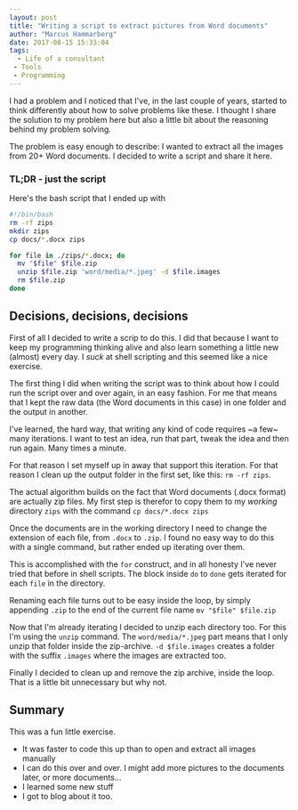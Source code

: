 ```yaml
---
layout: post
title: "Writing a script to extract pictures from Word documents"
author: "Marcus Hammarberg"
date: 2017-08-15 15:33:04
tags:
  - Life of a consultant
 - Tools
 - Programming
---
```


I had a problem and I noticed that I've, in the last couple of years, started to think differently about how to solve problems like these. I thought I share the solution to my problem here but also a little bit about the reasoning behind my problem solving.

The problem is easy enough to describe: I wanted to extract all the images from 20+ Word documents. I decided to write a script and share it here.

<!-- excerpt-end -->

### TL;DR - just the script

Here's the bash script that I ended up with

```bash
#!/bin/bash
rm -rf zips
mkdir zips
cp docs/*.docx zips

for file in ./zips/*.docx; do
  mv "$file" $file.zip
  unzip $file.zip 'word/media/*.jpeg' -d $file.images
  rm $file.zip
done
```

## Decisions, decisions, decisions

First of all I decided to write a scrip to do this. I did that because I want to keep my programming thinking alive and also learn something a little new (almost) every day. I *suck* at shell scripting and this seemed like a nice exercise.



The first thing I did when writing the script was to think about how I could run the script over and over again, in an easy fashion. For me that means that I kept the raw data (the Word documents in this case) in one folder and the output in another.

I've learned, the hard way, that writing any kind of code requires ~a few~ many iterations. I want to test an idea, run that part, tweak the idea and then run again. Many times a minute.

For that reason I set myself up in away that support this iteration. For that reason I clean up the output folder in the first set, like this: `rm -rf zips`.



The actual algorithm builds on the fact that Word documents (.docx format) are actually zip files. My first step is therefor to copy them to my *working* directory `zips` with the command `cp docs/*.docx zips`

Once the documents are in the working directory I need to change the extension of each file, from `.docx` to `.zip`. I found no easy way to do this with a single command, but rather ended up iterating over them.

This is accomplished with the `for` construct, and in all honesty I've never tried that before in shell scripts. The block inside `do` to `done` gets iterated for each `file` in the directory.

Renaming each file turns out to be easy inside the loop, by simply appending `.zip` to the end of the current file name `mv "$file" $file.zip`

Now that I'm already iterating I decided to unzip each directory too. For this I'm using the `unzip` command. The `word/media/*.jpeg` part means that I only unzip that folder inside the zip-archive. `-d $file.images` creates a folder with the suffix `.images` where the images are extracted too.

Finally I decided to clean up and remove the zip archive, inside the loop. That is a little bit unnecessary but why not.

## Summary

This was a fun little exercise.

* It was faster to code this up than to open and extract all images manually
* I can do this over and over. I might add more pictures to the documents later, or more documents…
* I learned some new stuff
* I got to blog about it too.

